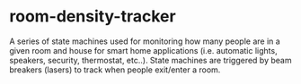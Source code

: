 # room-density-tracker
A series of state machines used for monitoring how many people are in a given room and house for smart home applications (i.e. automatic lights, speakers, security, thermostat, etc..). State machines are triggered by beam breakers (lasers) to track when people exit/enter a room.
